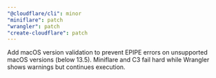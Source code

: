 ```yaml
---
"@cloudflare/cli": minor
"miniflare": patch
"wrangler": patch
"create-cloudflare": patch
---
```


Add macOS version validation to prevent EPIPE errors on unsupported macOS versions (below 13.5). Miniflare and C3 fail hard while Wrangler shows warnings but continues execution.
